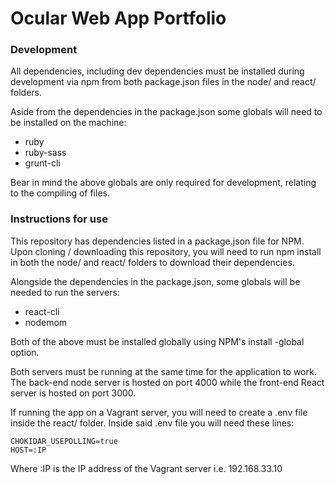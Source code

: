 # Ocular Web App Portfolio
### Development
All dependencies, including dev dependencies must be installed during development via npm from both package.json files in the node/ and react/ folders.

Aside from the dependencies in the package.json some globals will need to be installed on the machine:
- ruby
- ruby-sass
- grunt-cli

Bear in mind the above globals are only required for development, relating to the compiling of files.

### Instructions for use
This repository has dependencies listed in a package.json file for NPM.
Upon cloning / downloading this repository, you will need to run npm install in both the node/ and react/ folders to download their dependencies.

Alongside the dependencies in the package.json, some globals will be needed to run the servers:
- react-cli
- nodemom

Both of the above must be installed globally using NPM's install -global option.

Both servers must be running at the same time for the application to work. The back-end node server is hosted on port 4000 while the front-end React server is hosted on port 3000.

If running the app on a Vagrant server, you will need to create a .env file inside the react/ folder.
Inside said .env file you will need these lines:
```
CHOKIDAR_USEPOLLING=true
HOST=:IP
```
Where :IP is the IP address of the Vagrant server i.e. 192.168.33.10
